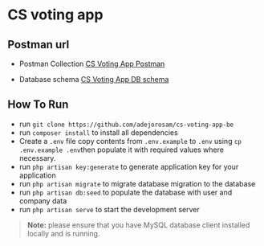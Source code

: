 # CS voting app


## Postman url

- Postman Collection [CS Voting App Postman](https://documenter.getpostman.com/view/11352997/2s8ZDeSduf)

- Database schema [CS Voting App DB schema](https://dbdiagram.io/d/63d34fa8296d97641d7c7666)
## How To Run

- run `git clone https://github.com/adejorosam/cs-voting-app-be`
- run `composer install` to install all dependencies
- Create a `.env` file copy contents from `.env.example` to `.env` using `cp .env.example .env`then populate it with required values where necessary.
- run `php artisan key:generate` to generate application key for your application
- run `php artisan migrate` to migrate database migration to the database
- run `php artisan db:seed` to populate the database with user and company data
- run `php artisan serve` to start the development server

> **Note:** please ensure that you have MySQL database client installed locally and is running.





